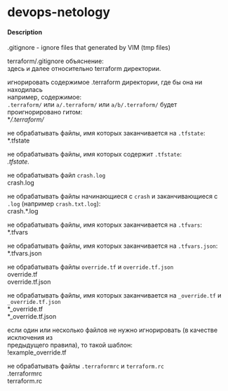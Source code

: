 # devops-netology

#### Description

.gitignore - ignore files that generated by VIM (tmp files)

terraform/.gitignore объяснение:  
здесь и далее относительно terraform директории.

игнорировать содержимое .terraform директории, где бы она ни находилась  
например, содержимое:  
`.terraform/` или `a/.terraform/` или `a/b/.terraform/` будет проигнорировано гитом:  
**/.terraform/*  

не обрабатывать файлы, имя которых заканчивается на `.tfstate`:  
*.tfstate  

не обрабатывать файлы, имя которых содержит `.tfstate`:  
*.tfstate.*  

не обрабатывать файл `crash.log`  
crash.log  

не обрабатывать файлы начинающиеся с `crash` и заканчивающиеся с `.log` (например `crash.txt.log`):  
crash.*.log  

не обрабатывать файлы, имя которых заканчивается на `.tfvars`:  
*.tfvars  

не обрабатывать файлы, имя которых заканчивается на `.tfvars.json`:  
*.tfvars.json  

не обрабатывать файлы `override.tf` и `override.tf.json`  
override.tf  
override.tf.json  

не обрабатывать файлы, имя которых заканчивается на `_override.tf` и `_override.tf.json`  
*_override.tf  
*_override.tf.json  

если один или несколько файлов не нужно игнорировать (в качестве исключения из  
предыдущего правила), то такой шаблон:  
!example_override.tf  

не обрабатывать файлы `.terraformrc` и `terraform.rc`  
.terraformrc  
terraform.rc  

